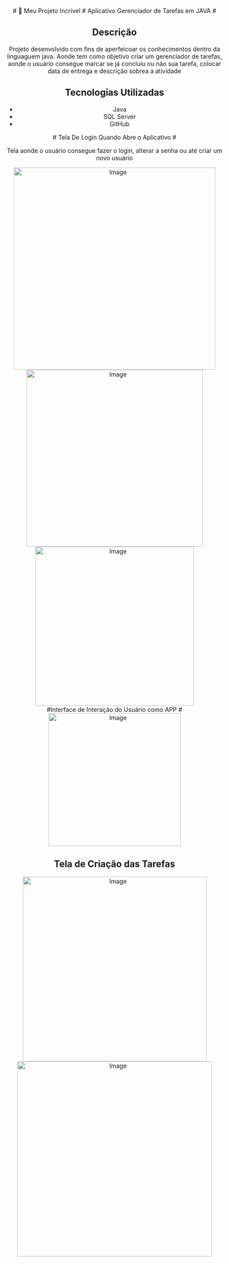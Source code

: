<div align="center">
# 🚀 Meu Projeto Incrível
# Aplicativo Gerenciador de Tarefas em JAVA #

## Descrição 
Projeto desenvolvido com fins de aperfeicoar os conhecimentos dentro da linguaguem java. Aonde tem como objetivo criar um gerenciador de tarefas, aonde o usuário consegue marcar se já concluiu ou não sua tarefa, colocar data de entrega e descrição sobrea a atividade 

## Tecnologias Utilizadas  ##

- Java 
- SQL Server
- GitHub  


<div align="center">
# Tela De Login Quando Abre o Aplicativo #
</div>

<div align="center">
<p align="center">Tela aonde o usuário consegue fazer o login, alterar  a senha ou até criar um novo usuário</p>
<img width="470" alt="Image" src="https://github.com/user-attachments/assets/46994949-95f5-45be-84ad-eef656d5d000" />
</div>
  
<div align="center">
<img width="411" alt="Image" src="https://github.com/user-attachments/assets/3a39ce5f-f1b4-46f5-b11b-4e242d983700" />
</div>

<div align="center">
<img width="370" alt="Image" src="https://github.com/user-attachments/assets/88be653c-91be-43d9-8137-6e495987f7e4" />
</div>

<div align="center">
#Interface de Interação do Usuário como APP #
</div>

<div align="center">
<img width="309" alt="Image" src="https://github.com/user-attachments/assets/434c1b04-1b8d-4017-b43d-3dce619af0c9" />
</div>

## Tela de Criação das Tarefas ##

<div align="center">
<img width="429" alt="Image" src="https://github.com/user-attachments/assets/5b5842b5-12df-4e35-94e2-f25de3424a93" />
</div>

<div align="center">
<img width="454" alt="Image" src="https://github.com/user-attachments/assets/f073dab0-0915-47fb-8233-c3789dd4a012" />
</div>






